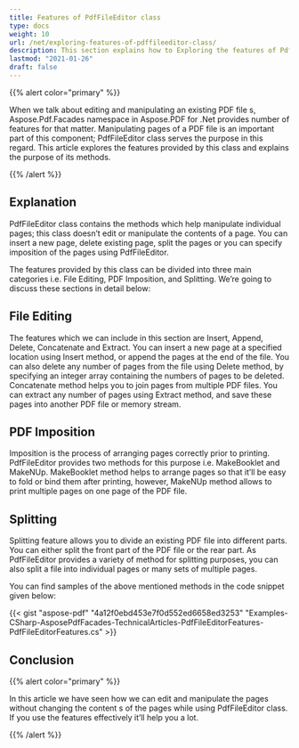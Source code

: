 ```yaml
---
title: Features of PdfFileEditor class
type: docs
weight: 10
url: /net/exploring-features-of-pdffileeditor-class/
description: This section explains how to Exploring the features of PdfFileEditor class.
lastmod: "2021-01-26"
draft: false
---
```


{{% alert color="primary" %}}

When we talk about editing and manipulating an existing PDF file s, Aspose.Pdf.Facades namespace in Aspose.PDF for .Net provides number of features for that matter. Manipulating pages of a PDF file is an important part of this component; PdfFileEditor class serves the purpose in this regard. This article explores the features provided by this class and explains the purpose of its methods.

{{% /alert %}}

## Explanation

PdfFileEditor class contains the methods which help manipulate individual pages; this class doesn’t edit or manipulate the contents of a page. You can insert a new page, delete existing page, split the pages or you can specify imposition of the pages using PdfFileEditor.

The features provided by this class can be divided into three main categories i.e. File Editing, PDF Imposition, and Splitting. We’re going to discuss these sections in detail below:

## File Editing

The features which we can include in this section are Insert, Append, Delete, Concatenate and Extract. You can insert a new page at a specified location using Insert method, or append the pages at the end of the file. You can also delete any number of pages from the file using Delete method, by specifying an integer array containing the numbers of pages to be deleted. Concatenate method helps you to join pages from multiple PDF files. You can extract any number of pages using Extract method, and save these pages into another PDF file or memory stream.

## PDF Imposition

Imposition is the process of arranging pages correctly prior to printing. PdfFileEditor provides two methods for this purpose i.e. MakeBooklet and MakeNUp. MakeBooklet method helps to arrange pages so that it’ll be easy to fold or bind them after printing, however, MakeNUp method allows to print multiple pages on one page of the PDF file.

## Splitting

Splitting feature allows you to divide an existing PDF file into different parts. You can either split the front part of the PDF file or the rear part. As PdfFileEditor provides a variety of method for splitting purposes, you can also split a file into individual pages or many sets of multiple pages.

You can find samples of the above mentioned methods in the code snippet given below:



{{< gist "aspose-pdf" "4a12f0ebd453e7f0d552ed6658ed3253" "Examples-CSharp-AsposePdfFacades-TechnicalArticles-PdfFileEditorFeatures-PdfFileEditorFeatures.cs" >}}

## Conclusion

{{% alert color="primary" %}}

In this article we have seen how we can edit and manipulate the pages without changing the content s of the pages while using PdfFileEditor class. If you use the features effectively it’ll help you a lot.

{{% /alert %}}